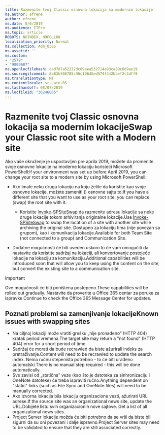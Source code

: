 ```yaml
---
title: Razmenite tvoj Classic osnovna lokacija sa modernim lokacije
ms.author: efrene
author: efrene
ms.date: 8/6/2019
ms.audience: ITPro
ms.topic: article
ROBOTS: NOINDEX, NOFOLLOW
localization_priority: Normal
ms.collection: Adm_O365
ms.assetid: ''
ms.custom:
- "2579"
- "9000687"
ms.openlocfilehash: dad7d7a52222dc09aea532714a93ca89c0d9ae19
ms.sourcegitcommit: 8a83b508785c96c19648ed574f442bbef2c2dff9
ms.translationtype: MT
ms.contentlocale: sr-Latn-RS
ms.lasthandoff: 08/07/2019
ms.locfileid: "36246065"
---
```

# <a name="swap-your-classic-root-site-with-a-modern-site"></a><span data-ttu-id="125a0-102">Razmenite tvoj Classic osnovna lokacija sa modernim lokacije</span><span class="sxs-lookup"><span data-stu-id="125a0-102">Swap your Classic root site with a Modern site</span></span>

<span data-ttu-id="125a0-103">Ako vaše okruženje je uspostavljen pre aprila 2019, možete da promenite svoje osnovne lokacije na moderne lokaciju koristeći Microsoft PowerShell:</span><span class="sxs-lookup"><span data-stu-id="125a0-103">If your environment was set up before April 2019, you can change your root site to a modern site by using Microsoft PowerShell:</span></span>

- <span data-ttu-id="125a0-104">Ako imate neku drugu lokaciju na koju želite da koristite kao svoje osnovne lokacije, možete zameniti () osnovne sajtu to.</span><span class="sxs-lookup"><span data-stu-id="125a0-104">If you have a different site that you want to use as your root site, you can replace (swap) the root site with it.</span></span> 
    - <span data-ttu-id="125a0-105">Koristite [Invoke-SPSiteSwap](https://docs.microsoft.com/powershell/module/sharepoint-online/invoke-spositeswap?view=sharepoint-ps) da razmenite adresu lokacije sa neke druge lokacije tokom arhiviranja originalne lokacije.</span><span class="sxs-lookup"><span data-stu-id="125a0-105">Use [Invoke-SPSiteSwap](https://docs.microsoft.com/powershell/module/sharepoint-online/invoke-spositeswap?view=sharepoint-ps) to swap the location of a site with another site while archiving the original site.</span></span> <span data-ttu-id="125a0-106">Dostupno za lokaciju tima (nije povezan sa grupom), kao i komunikacija lokacije.</span><span class="sxs-lookup"><span data-stu-id="125a0-106">Available for both Team Site (not connected to a group) and Communication Site.</span></span> 

- <span data-ttu-id="125a0-107">Dodatne mogućnosti će biti uveden uskoro to će vam omogućiti da nastavite da koristite sadržaj na lokaciji, ali konvertovanje postojeće lokacije na lokaciju za komunikaciju.</span><span class="sxs-lookup"><span data-stu-id="125a0-107">Additional capabilities will be introduced soon that will allow you to keep using the content on the site, but convert the existing site to a communication site.</span></span> 
>[!Important]
><span data-ttu-id="125a0-108">Ove mogućnosti će biti poništena postepeno.</span><span class="sxs-lookup"><span data-stu-id="125a0-108">These capabilities will be rolled out gradually.</span></span> <span data-ttu-id="125a0-109">Nastavite da proverite u Office 365 centar za poruke za ispravke.</span><span class="sxs-lookup"><span data-stu-id="125a0-109">Continue to check the Office 365 Message Center for updates.</span></span> 

## <a name="known-issues-with-swapping-sites"></a><span data-ttu-id="125a0-110">Poznati problemi sa zamenjivanje lokacije</span><span class="sxs-lookup"><span data-stu-id="125a0-110">Known issues with swapping sites</span></span>

- <span data-ttu-id="125a0-111">Na ciljnoj lokaciji može vratiti grešku „nije pronađeno” (HTTP 404) kratak period vremena.</span><span class="sxs-lookup"><span data-stu-id="125a0-111">The target site may return a "not found" (HTTP 404) error for a short period of time.</span></span>
- <span data-ttu-id="125a0-112">Sadržaj će morati da bude recrawled da biste ažurirali indeks za pretraživanje.</span><span class="sxs-lookup"><span data-stu-id="125a0-112">Content will need to be recrawled to update the search index.</span></span> <span data-ttu-id="125a0-113">Nema ručnu stepeništa potrebno - to će biti urađeno automatski.</span><span class="sxs-lookup"><span data-stu-id="125a0-113">There is no manual step required - this will be done automatically.</span></span>
- <span data-ttu-id="125a0-114">Sve zavisi od „statična” veze (kao što je datoteka za sinhronizaciju i OneNote datoteke) će treba ispraviti ručno.</span><span class="sxs-lookup"><span data-stu-id="125a0-114">Anything dependent on "static" links (such as File Sync and OneNote files) will need to be manually corrected.</span></span>
- <span data-ttu-id="125a0-115">Ako izvorna lokacija bila lokaciju organizacione vesti, ažurirati URL adrese.</span><span class="sxs-lookup"><span data-stu-id="125a0-115">If the source site was an organizational news site, update the URL.</span></span><span data-ttu-id="125a0-116">Dobijete listu svih organizacionih nove sajtove.</span><span class="sxs-lookup"><span data-stu-id="125a0-116"> Get a list of all organizational news sites.</span></span>
- <span data-ttu-id="125a0-117">Project Server lokacije možda će biti potrebno da se vrši da biste bili sigurni da su oni povezani i dalje ispravno.</span><span class="sxs-lookup"><span data-stu-id="125a0-117">Project Server sites may need to be validated to ensure that they are still associated correctly.</span></span>





